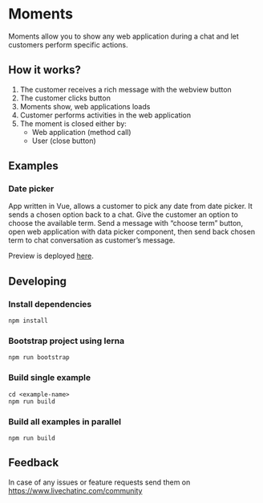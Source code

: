 # Moments

Moments allow you to show any web application during a chat and let customers perform specific actions.

## How it works?

1. The customer receives a rich message with the webview button
2. The customer clicks button
3. Moments show, web applications loads
4. Customer performs activities in the web application
5. The moment is closed either by:
   - Web application (method call)
   - User (close button)

## Examples

### Date picker

App written in Vue, allows a customer to pick any date from date picker. It sends a chosen option back to a chat. Give the customer an option to choose the available term. Send a message with “choose term” button, open web application with data picker component, then send back chosen term to chat conversation as customer’s message.


Preview is deployed [here](https://cdn.livechat-static.com/widget-webview-extensions/datepicker/).

## Developing

### Install dependencies
```
npm install
```

### Bootstrap project using lerna
```
npm run bootstrap
```

### Build single example
```
cd <example-name>
npm run build
```

### Build all examples in parallel
```
npm run build
```


## Feedback

In case of any issues or feature requests send them on https://www.livechatinc.com/community